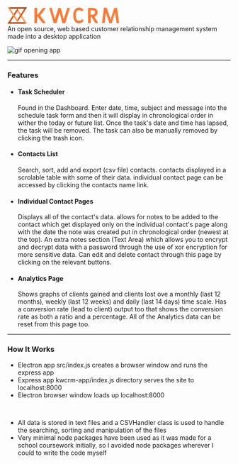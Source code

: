 <img width=50% src="https://github.com/kieranmakes/KWCRM/blob/crm-desktop-app/kwcrm-app/public/assets/word%20logo%20with%20abstract%20on%20side%20orange.png" alt='KWCRM'/>

<br>
An open source, web based customer relationship management system made into a desktop application
<br>

![gif opening app](https://media.giphy.com/media/jVToiQU1RwXNFvg5tM/giphy.gif)

<hr>

### Features

* #### Task Scheduler
  Found in the Dashboard. Enter date, time, subject and message into the schedule task form and then it will display in chronological order in wither the today or future list.
  Once the task's date and time has lapsed, the task will be removed. The task can also be manually removed by clicking the trash icon.
  
* #### Contacts List
  Search, sort, add and export (csv file) contacts. contacts displayed in a scrolable table with some of their data. individual contact page can be accessed by clicking the contacts name link.
  
* #### Individual Contact Pages
  Displays all of the contact's data. allows for notes to be added to the contact which get displayed only on the individual contact's page along with the date the note was created put in chronological order (newest at the top).
  An extra notes section (Text Area) which allows you to encrypt and decrypt data with a password through the use of xor encryption for more sensitive data.
  Can edit and delete contact through this page by clicking on the relevant buttons.
  
* #### Analytics Page
  Shows graphs of clients gained and clients lost ove a monthly (last 12 months), weekly (last 12 weeks) and daily (last 14 days) time scale.
  Has a conversion rate (lead to client) output too that shows the conversion rate as both a ratio and a percentage.
  All of the Analytics data can be reset from this page too.

<hr> 

### How It Works

* Electron app src/index.js creates a browser window and runs the express app
* Express app kwcrm-app/index.js directory serves the site to localhost:8000
* Electron browser window loads up localhost:8000

<br>

* All data is stored in text files and a CSVHandler class is used to handle the searching, sorting and manipulation of the files
* Very minimal node packages have been used as it was made for a school coursework initially, so I avoided node packages wherever I could to write the code myself
